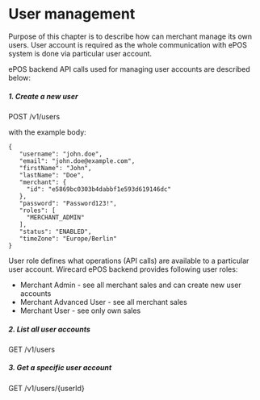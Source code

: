 # User management

Purpose of this chapter is to describe how can merchant manage its own users. User account is required as the whole communication with ePOS system is done via particular user account.

ePOS backend API calls used for managing user accounts are described below:

##### 1. Create a new user
POST /v1/users

with the example body: 
~~~~
{
   "username": "john.doe",
   "email": "john.doe@example.com",
   "firstName": "John",
   "lastName": "Doe",
   "merchant": {
     "id": "e5869bc0303b4dabbf1e593d619146dc"
   },
   "password": "Password123!",
   "roles": [
     "MERCHANT_ADMIN"
   ],
   "status": "ENABLED",
   "timeZone": "Europe/Berlin"
}
~~~~

User role defines what operations (API calls) are available to a particular user account. Wirecard ePOS backend provides following user roles:
- Merchant Admin - see all merchant sales and can create new user accounts 
- Merchant Advanced User - see all merchant sales
- Merchant User - see only own sales

##### 2. List all user accounts
GET /v1/users
##### 3. Get a specific user account
GET /v1/users/{userId}

